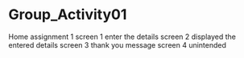 # Group_Activity01
Home assignment 1 
screen 1 enter the details
screen 2 displayed the entered details
screen 3 thank you message
screen 4 unintended
